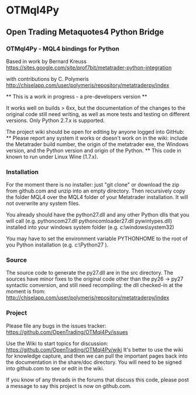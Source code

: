 # OTMql4Py
## Open Trading Metaquotes4 Python Bridge

### OTMql4Py - MQL4 bindings for Python

Based in work by Bernard Kreuss
https://sites.google.com/site/prof7bit/metatrader-python-integration

with contributions by C. Polymeris 
http://chiselapp.com/user/polymeris/repository/metatraderpy/index

** This is a work in progress - a pre-developers version **

It works well on builds > 6xx, but the documentation of the changes to the
original code still need writing, as well as more tests and testing on
different versions. Only Python 2.7.x is supported.

The project wiki should be open for editing by anyone logged into GitHub:
** Please report any system it works or doesn't work on in the wiki:
include the Metatrader build number, the origin of the metatrader exe,
the Windows version, and the Python version and origin of the Python. **
This code in known to run under Linux Wine (1.7.x).

### Installation

For the moment there is no installer: just "git clone" or download the
zip from github.com and unzip into an empty directory. Then recursively copy
the folder MQL4 over the MQL4 folder of your Metatrader installation. It will
not overwrite any system files.

You already should have the python27.dll and any other Python dlls
that you will call (e.g. pythoncom27.dll pythoncomloader27.dll pywintypes.dll)
installed into your windows system folder (e.g. c:\windows\system32)

You may have to set the environment variable PYTHONHOME to the root
of you Python installation (e.g. c:\Python27 ).

### Source

The source code to generate the py27.dll are in the src directory.
The sources have minor fixes to the original code other than the py26 -> py27
syntactic conversion, and still need recompiling: the dll checked-in at the
moment is from:
http://chiselapp.com/user/polymeris/repository/metatraderpy/index


### Project

Please file any bugs in the issues tracker:
https://github.com/OpenTrading/OTMql4Py/issues

Use the Wiki to start topics for discussion:
https://github.com/OpenTrading/OTMql4Py/wiki
It's better to use the wiki for knowledge capture, and then we can pull
the important pages back into the documentation in the share/doc directory.
You will need to be signed into github.com to see or edit in the wiki.

If you know of any threads in the forums that discuss this code,
please post a message to say this project is now on github.com.

